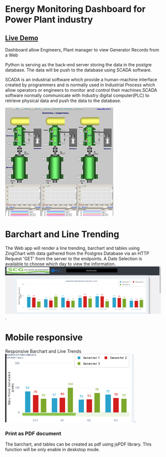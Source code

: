 # Energy Monitoring Dashboard for Power Plant industry
## [Live Demo](https://winson-dashboard.herokuapp.com/)


Dashboard allow Engineers, Plant manager to view Generator Records from a
Web

Python is serving as the back-end server storing the data in the postgre database.
The data will be push to the database using SCADA software.

SCADA is an industrial software which provide a human-machine interface created by programmers and is normally used in Industrial Process which allow operators or engineers
to monitor and control their machines.SCADA software normally communicate with Industry digital computer(PLC) to retrieve physical data and push the data to the database.


<img src="imgs/SCADA_Img.jpg" height=350, width=350>

# Barchart and Line Trending
The Web app will render a line trending, barchart and tables using ZingChart with data gathered
from the Postgres Database via an HTTP Request 'GET' from the server to the endpoints.
A Date Selection is available to choose which day to view the information.
![Barchart Rendering](imgs/barchart.PNG).

# Mobile responsive
Responsive Barchart and Line Trends
![Mobile Responsive](imgs/mobile.PNG).


### Print as PDF document
The barchart, and tables can be created as pdf using jsPDF library.
This function will be only enable in deskstop mode.


